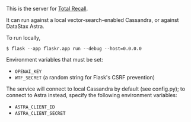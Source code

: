 This is the server for [Total Recall](https://totalrecall.click).

It can run against a local vector-search-enabled Cassandra, or against DataStax Astra.

To run locally, 

`$ flask --app flaskr.app run --debug --host=0.0.0.0`

Environment variables that must be set:
- `OPENAI_KEY`
- `WTF_SECRET` (a random string for Flask's CSRF prevention)

The service will connect to local Cassandra by default (see config.py); to connect to Astra instead, 
specify the following environment variables:
- `ASTRA_CLIENT_ID`
- `ASTRA_CLIENT_SECRET`

